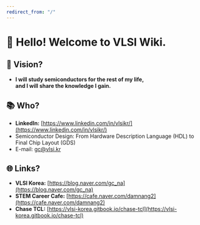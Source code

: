 ```yaml
---
redirect_from: "/"
---
```


# 👋 Hello! Welcome to VLSI Wiki.

## 🚀 Vision?
- **I will study semiconductors for the rest of my life,**  
  **and I will share the knowledge I gain.**  

## 📚 Who?
- **LinkedIn:** [https://www.linkedin.com/in/vlsikr/](https://www.linkedin.com/in/vlsikr/)  
- Semiconductor Design: From Hardware Description Language (HDL) to Final Chip Layout  (GDS)
- E-mail: gc@vlsi.kr

## 🌐 Links?
- **VLSI Korea:** [https://blog.naver.com/gc_na](https://blog.naver.com/gc_na)  
- **STEM Career Cafe:** [https://cafe.naver.com/damnang2](https://cafe.naver.com/damnang2)  
- **Chase TCL:** [https://vlsi-korea.gitbook.io/chase-tcl](https://vlsi-korea.gitbook.io/chase-tcl)  
